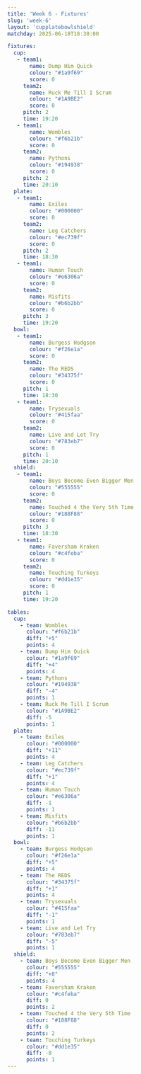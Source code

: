 ```yaml
---
title: 'Week 6 - Fixtures'
slug: 'week-6'
layout: 'cupplatebowlshield'
matchday: 2025-06-18T18:30:00

fixtures:
  cup:
   - team1:
       name: Dump Him Quick
       colour: "#1a9f69"
       score: 0
     team2:
       name: Ruck Me Till I Scrum
       colour: "#1A9BE2"
       score: 0
     pitch: 2
     time: 19:20
   - team1:
       name: Wombles
       colour: "#f6b21b"
       score: 0
     team2:
       name: Pythons
       colour: "#194938"
       score: 0
     pitch: 2
     time: 20:10
  plate:
   - team1:
       name: Exiles
       colour: "#000000"
       score: 0
     team2:
       name: Leg Catchers
       colour: "#ec739f"
       score: 0
     pitch: 2
     time: 18:30
   - team1:
       name: Human Touch
       colour: "#e6306a"
       score: 0
     team2:
       name: Misfits
       colour: "#b6b2bb"
       score: 0
     pitch: 3
     time: 19:20
  bowl:
   - team1:
       name: Burgess Hodgson
       colour: "#f26e1a"
       score: 0
     team2:
       name: The REDS
       colour: "#34375f"
       score: 0
     pitch: 1
     time: 18:30
   - team1:
       name: Trysexuals
       colour: "#415faa"
       score: 0
     team2:
       name: Live and Let Try
       colour: "#783eb7"
       score: 0
     pitch: 1
     time: 20:10
  shield:
   - team1:
       name: Boys Become Even Bigger Men
       colour: "#555555"
       score: 0
     team2:
       name: Touched 4 the Very 5th Time
       colour: "#188F88"
       score: 0
     pitch: 3
     time: 18:30
   - team1:
       name: Faversham Kraken
       colour: "#c4feba"
       score: 0
     team2:
       name: Touching Turkeys
       colour: "#dd1e35"
       score: 0
     pitch: 1
     time: 19:20

tables:
  cup:
    - team: Wombles
      colour: "#f6b21b"
      diff: "+5"
      points: 4
    - team: Dump Him Quick
      colour: "#1a9f69"
      diff: "+4"
      points: 4
    - team: Pythons
      colour: "#194938"
      diff: "-4"
      points: 1
    - team: Ruck Me Till I Scrum
      colour: "#1A9BE2"
      diff: -5
      points: 1
  plate:
    - team: Exiles
      colour: "#000000"
      diff: "+11"
      points: 4
    - team: Leg Catchers
      colour: "#ec739f"
      diff: "+1"
      points: 4
    - team: Human Touch
      colour: "#e6306a"
      diff: -1
      points: 1
    - team: Misfits
      colour: "#b6b2bb"
      diff: -11
      points: 1
  bowl:
    - team: Burgess Hodgson
      colour: "#f26e1a"
      diff: "+5"
      points: 4
    - team: The REDS
      colour: "#34375f"
      diff: "+1"
      points: 4
    - team: Trysexuals
      colour: "#415faa"
      diff: "-1"
      points: 1
    - team: Live and Let Try
      colour: "#783eb7"
      diff: "-5"
      points: 1
  shield:
    - team: Boys Become Even Bigger Men
      colour: "#555555"
      diff: "+8"
      points: 4
    - team: Faversham Kraken
      colour: "#c4feba"
      diff: 0
      points: 2
    - team: Touched 4 the Very 5th Time
      colour: "#188F88"
      diff: 0
      points: 2
    - team: Touching Turkeys
      colour: "#dd1e35"
      diff: -8
      points: 1
---
```


